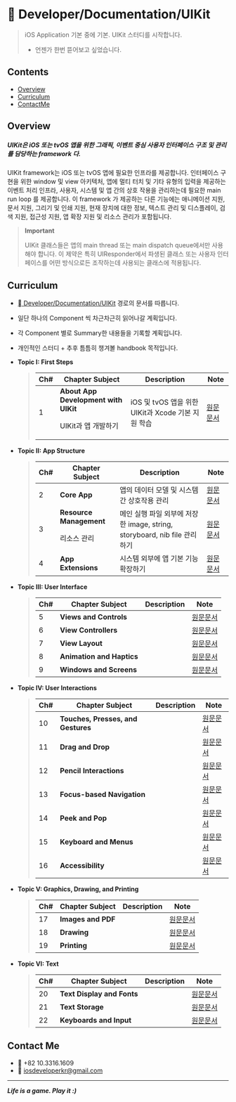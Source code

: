 #  Developer/Documentation/UIKit

> iOS Application 기본 중에 기본. UIKit 스터디를 시작합니다.
>
> - 언젠가 한번 뜯어보고 싶었습니다.



## Contents

- [Overview]()
- [Curriculum]()
- [ContactMe]()

## Overview

##### UIKit은 iOS 또는 tvOS 앱을 위한 그래픽, 이벤트 중심 사용자 인터페이스 구조 및 관리를 담당하는 framework 다.

UIKit framework는 iOS 또는 tvOS 앱에 필요한 인프라를 제공합니다. 인터페이스 구현을 위한 window 및 view 아키텍처, 앱에 멀티 터치 및 기타 유형의 입력을 제공하는 이벤트 처리 인프라, 사용자, 시스템 및 앱 간의 상호 작용을 관리하는데 필요한 main run loop 를 제공합니다. 이 framework 가 제공하는 다른 기능에는 애니메이션 지원, 문서 지원, 그리기 및 인쇄 지원, 현재 장치에 대한 정보, 텍스트 관리 및 디스플레이, 검색 지원, 접근성 지원, 앱 확장 지원 및 리소스 관리가 포함됩니다.

> **Important**
>
> UIKit 클래스들은 앱의 main thread 또는 main dispatch queue에서만 사용해야 합니다. 이 제약은 특히 UIResponder에서 파생된 클래스 또는 사용자 인터페이스를 어떤 방식으로든 조작하는데 사용되는 클래스에 적용됩니다. 

## Curriculum

- [ Developer/Documentation/UIKit](https://developer.apple.com/documentation/uikit) 경로의 문서를 따릅니다.

- 일단 하나의 Component 씩 차근차근히 읽어나갈 계획입니다. 

- 각 Component 별로 Summary한 내용들을 기록할 계획입니다.

- 개인적인 스터디 + 추후 틈틈히 챙겨볼 handbook 목적입니다.

- **Topic I: First Steps**

  > | Ch#  | Chapter Subject                                              | Description                                        | Note                                                         |
  > | ---- | ------------------------------------------------------------ | -------------------------------------------------- | ------------------------------------------------------------ |
  > | 1    | **About App Development with UIKit** <p> UIKit과 앱 개발하기 | iOS 및 tvOS 앱을 위한 UIKit과 Xcode 기본 지원 학습 | [원문문서](https://developer.apple.com/documentation/uikit/about_app_development_with_uikit) |

- **Topic II: App Structure**

  > | Ch#  | Chapter Subject                         | Description                                                  | Note                                                         |
  > | ---- | --------------------------------------- | ------------------------------------------------------------ | ------------------------------------------------------------ |
  > | 2    | **Core App**                            | 앱의 데이터 모델 및 시스템간 상호작용 관리                   | [원문문서](https://developer.apple.com/documentation/uikit/core_app) |
  > | 3    | **Resource Management** <p> 리소스 관리 | 메인 실행 파일 외부에 저장한 image, string, storyboard, nib file 관리하기 | [원문문서](https://developer.apple.com/documentation/uikit/resource_management) |
  > | 4    | **App Extensions**                      | 시스템 외부에 앱 기본 기능 확장하기                          | [원문문서](https://developer.apple.com/documentation/uikit/app_extensions) |

- **Topic III: User Interface**

  > | Ch#  | Chapter Subject           | Description | Note                                                         |
  > | ---- | ------------------------- | ----------- | ------------------------------------------------------------ |
  > | 5    | **Views and Controls**    |             | [원문문서](https://developer.apple.com/documentation/uikit/views_and_controls) |
  > | 6    | **View Controllers**      |             | [원문문서](https://developer.apple.com/documentation/uikit/view_controllers) |
  > | 7    | **View Layout**           |             | [원문문서](https://developer.apple.com/documentation/uikit/view_layout) |
  > | 8    | **Animation and Haptics** |             | [원문문서](https://developer.apple.com/documentation/uikit/animation_and_haptics) |
  > | 9    | **Windows and Screens**   |             | [원문문서](https://developer.apple.com/documentation/uikit/windows_and_screens) |

- **Topic IV: User Interactions**

  > | Ch#  | Chapter Subject                    | Description | Note                                                         |
  > | ---- | ---------------------------------- | ----------- | ------------------------------------------------------------ |
  > | 10   | **Touches, Presses, and Gestures** |             | [원문문서](https://developer.apple.com/documentation/uikit/touches_presses_and_gestures) |
  > | 11   | **Drag and Drop**                  |             | [원문문서](https://developer.apple.com/documentation/uikit/drag_and_drop) |
  > | 12   | **Pencil Interactions**            |             | [원문문서](https://developer.apple.com/documentation/uikit/pencil_interactions) |
  > | 13   | **Focus-based Navigation**         |             | [원문문서](https://developer.apple.com/documentation/uikit/focus-based_navigation) |
  > | 14   | **Peek and Pop**                   |             | [원문문서](https://developer.apple.com/documentation/uikit/peek_and_pop) |
  > | 15   | **Keyboard and Menus**             |             | [원문문서](https://developer.apple.com/documentation/uikit/keyboard_and_menus) |
  > | 16   | **Accessibility**                  |             | [원문문서](https://developer.apple.com/documentation/uikit/accessibility) |

- **Topic V: Graphics, Drawing, and Printing**

  > | Ch#  | Chapter Subject    | Description | Note                                                         |
  > | ---- | ------------------ | ----------- | ------------------------------------------------------------ |
  > | 17   | **Images and PDF** |             | [원문문서](https://developer.apple.com/documentation/uikit/images_and_pdf) |
  > | 18   | **Drawing**        |             | [원문문서](https://developer.apple.com/documentation/uikit/drawing) |
  > | 19   | **Printing**       |             | [원문문서](https://developer.apple.com/documentation/uikit/printing) |

- **Topic VI: Text**

  > | Ch#  | Chapter Subject            | Description | Note                                                         |
  > | ---- | -------------------------- | ----------- | ------------------------------------------------------------ |
  > | 20   | **Text Display and Fonts** |             | [원문문서](https://developer.apple.com/documentation/uikit/text_display_and_fonts) |
  > | 21   | **Text Storage**           |             | [원문문서](https://developer.apple.com/documentation/uikit/text_storage) |
  > | 22   | **Keyboards and Input**    |             | [원문문서](https://developer.apple.com/documentation/uikit/keyboards_and_input) |

## Contact Me

- 📱 +82 10.3316.1609
- 📧 iosdeveloperkr@gmail.com

------

***Life is a game. Play it :)***
